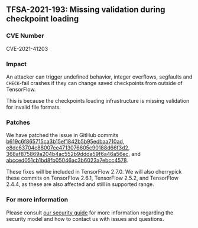 ## TFSA-2021-193: Missing validation during checkpoint loading

### CVE Number
CVE-2021-41203

### Impact
An attacker can trigger undefined behavior, integer overflows, segfaults and `CHECK`-fail crashes if they can change saved checkpoints from outside of TensorFlow.

This is because the checkpoints loading infrastructure is missing validation for invalid file formats.

### Patches
We have patched the issue in GitHub commits [b619c6f865715ca3b15ef1842b5b95edbaa710ad](https://github.com/galeone/tensorflow/commit/b619c6f865715ca3b15ef1842b5b95edbaa710ad), [e8dc63704c88007ee4713076605c90188d66f3d2](https://github.com/galeone/tensorflow/commit/e8dc63704c88007ee4713076605c90188d66f3d2), [368af875869a204b4ac552b9ddda59f6a46a56ec](https://github.com/galeone/tensorflow/commit/368af875869a204b4ac552b9ddda59f6a46a56ec), and [abcced051cb1bd8fb05046ac3b6023a7ebcc4578](https://github.com/galeone/tensorflow/commit/abcced051cb1bd8fb05046ac3b6023a7ebcc4578).

These fixes will be included in TensorFlow 2.7.0. We will also cherrypick these commits on TensorFlow 2.6.1, TensorFlow 2.5.2, and TensorFlow 2.4.4, as these are also affected and still in supported range.

### For more information
Please consult [our security guide](https://github.com/galeone/tensorflow/blob/master/SECURITY.md) for more information regarding the security model and how to contact us with issues and questions.
